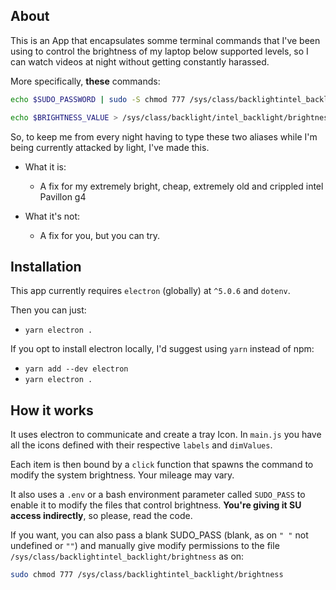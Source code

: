 ## About

This is an App that encapsulates somme terminal commands that I've been using to control the brightness of my laptop below supported levels, so I can watch videos at night without getting constantly harassed.

More specifically, **these** commands:

```bash
echo $SUDO_PASSWORD | sudo -S chmod 777 /sys/class/backlightintel_backlight/brightness

echo $BRIGHTNESS_VALUE > /sys/class/backlight/intel_backlight/brightness
```

So, to keep me from every night having to type these two aliases while I'm being currently attacked by light, I've made this.

- What it is:

  - A fix for my extremely bright, cheap, extremely old and crippled intel Pavillon g4

- What it's not:
  - A fix for you, but you can try.

## Installation

This app currently requires `electron` (globally) at `^5.0.6` and `dotenv`.

Then you can just:

- `yarn electron .`

If you opt to install electron locally, I'd suggest using `yarn` instead of npm:

- `yarn add --dev electron`
- `yarn electron .`

## How it works

It uses electron to communicate and create a tray Icon. In `main.js` you have all the icons defined with their respective `labels` and `dimValues`.

Each item is then bound by a `click` function that spawns the command to modify the system brightness. Your mileage may vary.

It also uses a `.env` or a bash environment parameter called `SUDO_PASS` to enable it to modify the files that control brightness. **You're giving it SU access indirectly**, so please, read the code.

If you want, you can also pass a blank SUDO_PASS (blank, as on `" "` not undefined or `""`) and manually give modify permissions to the file `/sys/class/backlightintel_backlight/brightness` as on:

```bash
sudo chmod 777 /sys/class/backlightintel_backlight/brightness
```
